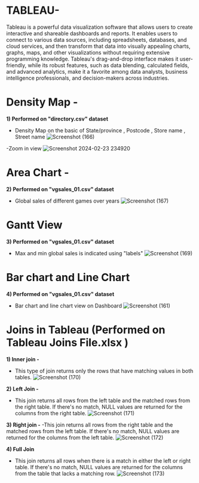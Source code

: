 # TABLEAU- 

Tableau is a powerful data visualization software that allows users to create interactive and shareable dashboards and reports. It enables users to connect to various data sources, including spreadsheets, databases, and cloud services, and then transform that data into visually appealing charts, graphs, maps, and other visualizations without requiring extensive programming knowledge. Tableau's drag-and-drop interface makes it user-friendly, while its robust features, such as data blending, calculated fields, and advanced analytics, make it a favorite among data analysts, business intelligence professionals, and decision-makers across industries.
# Density Map - 
**1) Performed on "directory.csv" dataset**
- Density Map on the basic of State/province , Postcode , Store name , Street name
![Screenshot (166)](https://github.com/Ankit34818/Data-Analytics/assets/109851006/f282e8e9-2a92-4575-8867-dc35e6a77fad) 

-Zoom in view
![Screenshot 2024-02-23 234920](https://github.com/Ankit34818/Data-Analytics/assets/109851006/d70cd34a-ab2b-4dce-851b-8b8a5912426a) 

# Area Chart -
**2) Performed on "vgsales_01.csv" dataset**
- Global sales of different games over years
![Screenshot (167)](https://github.com/Ankit34818/Data-Analytics/assets/109851006/41da1652-363b-493d-a052-2947f9a45813)
 
# Gantt View 
**3) Performed on "vgsales_01.csv" dataset** 
 - Max and min global sales is indicated using "labels"
![Screenshot (169)](https://github.com/Ankit34818/Data-Analytics/assets/109851006/8a37b01c-ba6a-4d97-966e-e1a36f106f25)

# Bar chart and Line Chart
**4) Performed on "vgsales_01.csv" dataset** 
- Bar chart and line chart view on Dashboard
![Screenshot (161)](https://github.com/Ankit34818/Data-Analytics/assets/109851006/65cce0a1-d1a3-41c0-b2cf-2a8b94d41fe3)

# Joins in Tableau (Performed on Tableau Joins File.xlsx )
**1) Inner join -**
- This type of join returns only the rows that have matching values in both tables.
  ![Screenshot (170)](https://github.com/Ankit34818/Data-Analytics/assets/109851006/2d75a8da-1cd2-4626-82b8-aeaabe641697)
  
**2) Left Join -**
- This join returns all rows from the left table and the matched rows from the right table. If there's no match, NULL values are returned for the columns from the right table.
![Screenshot (171)](https://github.com/Ankit34818/Data-Analytics/assets/109851006/346f8f7b-05b6-4207-8e82-d6b30eb40014)

**3) Right join -**
-This join returns all rows from the right table and the matched rows from the left table. If there's no match, NULL values are returned for the columns from the left table.
![Screenshot (172)](https://github.com/Ankit34818/Data-Analytics/assets/109851006/5b799070-5270-4df3-bf68-19fba065c64a)

**4) Full Join**
- This join returns all rows when there is a match in either the left or right table. If there's no match, NULL values are returned for the columns from the table that lacks a matching row.
![Screenshot (173)](https://github.com/Ankit34818/Data-Analytics/assets/109851006/a4ffa6c1-6618-45dc-a549-c88ecb22c93b)





